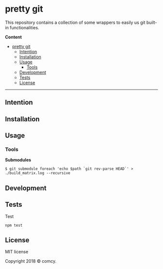# pretty git

This repository contains a collection of some wrappers to easily us git built-in functionalities.

**Content**

- [pretty git](#pretty-git)
  - [Intention](#intention)
  - [Installation](#installation)
  - [Usage](#usage)
    - [Tools](#tools)
  - [Development](#development)
  - [Tests](#tests)
  - [License](#license)

---


## Intention


## Installation


## Usage

### Tools

**Submodules**

```
$ git submodule foreach 'echo $path `git rev-parse HEAD`' > ./build_matrix.log --recursive
```


## Development




## Tests

Test

```
npm test
```


## License

MIT license

Copyright 2018 © comcy.


